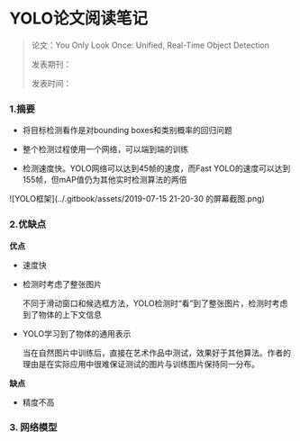 # YOLO论文阅读笔记

> 论文：You Only Look Once: Unified, Real-Time Object Detection
>
> 发表期刊：
>
> 发表时间：

### 1.摘要

* 将目标检测看作是对bounding boxes和类别概率的回归问题

* 整个检测过程使用一个网络，可以端到端的训练
* 检测速度快。YOLO网络可以达到45帧的速度，而Fast YOLO的速度可以达到155帧，但mAP值仍为其他实时检测算法的两倍

![YOLO框架](../.gitbook/assets/2019-07-15 21-20-30 的屏幕截图.png)

### 2.优缺点

**优点**

* 速度快

* 检测时考虑了整张图片

  不同于滑动窗口和候选框方法，YOLO检测时“看”到了整张图片，检测时考虑到了物体的上下文信息

* YOLO学习到了物体的通用表示

  当在自然图片中训练后，直接在艺术作品中测试，效果好于其他算法。作者的理由是在实际应用中很难保证测试的图片与训练图片保持同一分布。

**缺点**

* 精度不高

### 3. 网络模型

